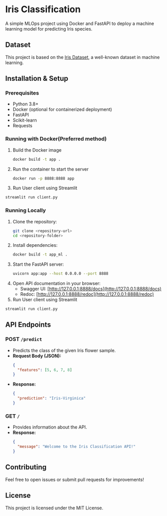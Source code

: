 # Iris Classification

A simple MLOps project using Docker and FastAPI to deploy a machine learning model for predicting Iris species.

## Dataset

This project is based on the [Iris Dataset](https://scikit-learn.org/1.4/auto_examples/datasets/plot_iris_dataset.html), a well-known dataset in machine learning.

## Installation & Setup

### Prerequisites
- Python 3.8+
- Docker (optional for containerized deployment)
- FastAPI
- Scikit-learn
- Requests

### Running with Docker(Preferred method)

1. Build the Docker image
   ```sh
   docker build -t app .
   ```
2. Run the container to start the server
   ```sh
   docker run -p 8888:8888 app
   ```
3. Run User client using Streamlit
  ```bash
  streamlit run client.py 
  ```

### Running Locally

1. Clone the repository:
   ```sh
   git clone <repository-url>
   cd <repository-folder>
   ```
2. Install dependencies:
   ```sh
   docker build -t app_ml .
   ```
3. Start the FastAPI server:
   ```sh
   uvicorn app:app --host 0.0.0.0 --port 8888
   ```
4. Open API documentation in your browser:
   - Swagger UI: [http://127.0.0.1:8888/docs](http://127.0.0.1:8888/docs)
   - Redoc: [http://127.0.0.1:8888/redoc](http://127.0.0.1:8888/redoc)
5. Run User client using Streamlit
  ```bash
  streamlit run client.py 
  ```

## API Endpoints

### **POST** `/predict`
- Predicts the class of the given Iris flower sample.
- **Request Body (JSON):**
  ```json
  {
    "features": [5, 6, 7, 8]
  }
  ```
- **Response:**
  ```json
  {
    "prediction": "Iris-Virginica"
  }
  ```

### **GET** `/`
- Provides information about the API.
- **Response:**
  ```json
  {
    "message": "Welcome to the Iris Classification API!"
  }
  ```

## Contributing
Feel free to open issues or submit pull requests for improvements!

## License
This project is licensed under the MIT License.
